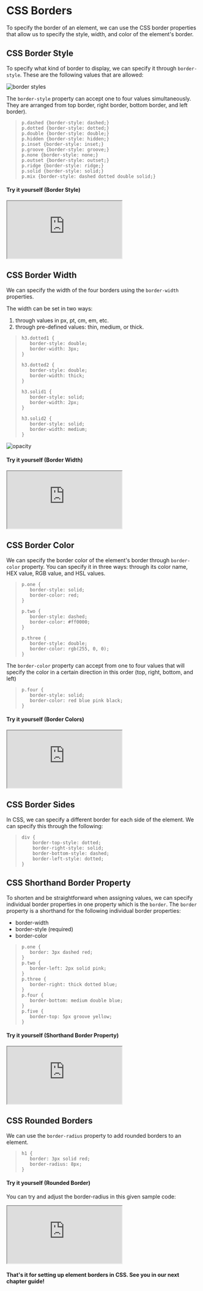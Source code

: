 # CSS Borders
To specify the border of an element, we can use the CSS border properties that allow us to specify the style, width, and color of the element's border. 

## CSS Border Style
To specify what kind of border to display, we can specify it through `border-style`. These are the following values that are allowed:

![border styles](https://i.imgur.com/4kbvkcr.png)

The `border-style` property can accept one to four values simultaneously. They are arranged from top border, right border, bottom border, and left border).
>```
> p.dashed {border-style: dashed;}
> p.dotted {border-style: dotted;}
> p.double {border-style: double;}
> p.hidden {border-style: hidden;}
> p.inset {border-style: inset;}
> p.groove {border-style: groove;}
> p.none {border-style: none;}
> p.outset {border-style: outset;}
> p.ridge {border-style: ridge;}
> p.solid {border-style: solid;}
> p.mix {border-style: dashed dotted double solid;}
>```
#### Try it yourself (Border Style)
<iframe src="https://replit.com/@PauleenGregana/CSS-Border-Sample-1?lite=true"></iframe>

## CSS Border Width
We can specify the width of the four borders using the `border-width` properties.

The width can be set in two ways: 
1. through values in px, pt, cm, em, etc.
2. through pre-defined values: thin, medium, or thick.
>```
> h3.dotted1 {
>    border-style: double;
>    border-width: 3px;
> }
>
> h3.dotted2 {
>    border-style: double;
>    border-width: thick;
> }
> 
> h3.solid1 {
>    border-style: solid;
>    border-width: 2px;
> }
> 
> h3.solid2 {
>    border-style: solid;
>    border-width: medium;
> }
>```

![opacity](https://i.imgur.com/bomvMUb.png)

#### Try it yourself (Border Width)
<iframe src="https://replit.com/@PauleenGregana/CSS-Border-Sample-2?lite=true"></iframe>

## CSS Border Color
We can specify the border color of the element's border through `border-color` property. You can specify it in three ways: through its color name, HEX value, RGB value, and HSL values. 
>```
> p.one {
>    border-style: solid;
>    border-color: red;
> }
>
> p.two {
>    border-style: dashed;
>    border-color: #ff0000;
> }
>
> p.three {
>    border-style: double;
>    border-color: rgb(255, 0, 0);
> }
>```
The `border-color` property can accept from one to four values that will specify the color in a certain direction in this order (top, right, bottom, and left)

>```
> p.four {
>    border-style: solid;
>    border-color: red blue pink black;
> }
>```
 
#### Try it yourself (Border Colors)
<iframe src="https://replit.com/@PauleenGregana/CSS-Border-Sample-3?lite=true"></iframe>
 
## CSS Border Sides
In CSS, we can specify a different border for each side of the element. We can specify this through the following: 
>```
> div {
>     border-top-style: dotted;
>     border-right-style: solid;
>     border-bottom-style: dashed;
>     border-left-style: dotted;
> }
>```
## CSS Shorthand Border Property
To shorten and be straightforward when assigning values, we can specify individual border properties in one property which is the `border`. The `border` property is a shorthand for the following individual border properties:
- border-width
- border-style (required)
- border-color

>```
> p.one {
>    border: 3px dashed red;
> }
> p.two {
>    border-left: 2px solid pink;
> }
> p.three {
>    border-right: thick dotted blue;
> }
> p.four {
>    border-bottom: medium double blue;
> }
> p.five {
>    border-top: 5px groove yellow;
> }
>```
#### Try it yourself (Shorthand Border Property)
<iframe src="https://replit.com/@PauleenGregana/CSS-Border-Sample-4?lite=true"></iframe>

## CSS Rounded Borders

We can use the `border-radius` property to add rounded borders to an element. 
>```
> h1 {
>    border: 3px solid red;
>    border-radius: 8px;
> }
>```

#### Try it yourself (Rounded Border)
You can try and adjust the border-radius in this given sample code:
<iframe src="https://replit.com/@PauleenGregana/CSS-Border-Sample-5?lite=true"></iframe>

#### That's it for setting up element borders in CSS. See you in our next chapter guide!